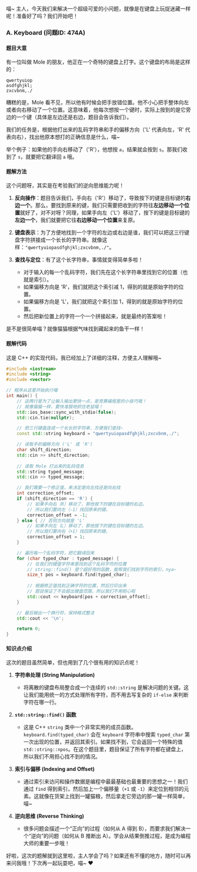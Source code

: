 喵~ 主人，今天我们来解决一个超级可爱的小问题，就像是在键盘上玩捉迷藏一样呢！准备好了吗？我们开始吧！

### A. Keyboard (问题ID: 474A)

#### 题目大意

有一位叫做 Mole 的朋友，他正在一个奇特的键盘上打字。这个键盘的布局是这样的：

```
qwertyuiop
asdfghjkl;
zxcvbnm,./
```

糟糕的是，Mole 看不见，所以他有时候会把手放错位置。他不小心把手整体向左或者向右移动了一个位置。这意味着，他每次想按一个键时，实际上按到的是它旁边的一个键（具体是左边还是右边，题目会告诉我们）。

我们的任务是，根据他打出来的乱码字符串和手的偏移方向（'L' 代表向左，'R' 代表向右），找出他原本想打的正确信息是什么，喵~

举个例子：如果他的手向右移动了（'R'），他想按 `a`，结果就会按到 `s`。那我们收到了 `s`，就要把它翻译回 `a` 哦。

#### 题解方法

这个问题呀，其实是在考验我们的逆向思维能力呢！

1.  **反向操作**：题目告诉我们，手向右（'R'）移动了，导致按下的键是目标键的**右边一个**。那么，要找到原来的键，我们只需要把收到的字符往**左边移动一个位置**就好了，对不对呀？同理，如果手向左（'L'）移动了，按下的键是目标键的**左边一个**，我们就要把它往**右边移动一个位置**来复原。

2.  **键盘表示**：为了方便地找到一个字符的左边或右边是谁，我们可以把这三行键盘字符拼接成一个长长的字符串。就像这样：`"qwertyuiopasdfghjkl;zxcvbnm,./"`。

3.  **查找与定位**：有了这个长字符串，事情就变得简单多啦！
    *   对于输入的每一个乱码字符，我们先在这个长字符串里找到它的位置（也就是索引）。
    *   如果偏移方向是 'R'，我们就把这个索引减 1，得到的就是原始字符的位置。
    *   如果偏移方向是 'L'，我们就把这个索引加 1，得到的就是原始字符的位置。
    *   然后把新位置上的字符一个一个拼接起来，就是最终的答案啦！

是不是很简单喵？就像猫猫根据气味找到藏起来的鱼干一样！

#### 题解代码

这是 C++ 的实现代码，我已经加上了详细的注释，方便主人理解哦~

```cpp
#include <iostream>
#include <string>
#include <vector>

// 程序从这里开始执行喵
int main() {
    // 这两行是为了让输入输出更快一点，是竞赛编程里的小技巧哦！
    // 就像猫猫一样，要快准狠地抓住老鼠喵！
    std::ios_base::sync_with_stdio(false);
    std::cin.tie(nullptr);

    // 把三行键盘连成一个长长的字符串，方便我们查找~
    const std::string keyboard = "qwertyuiopasdfghjkl;zxcvbnm,./";

    // 读取手的偏移方向 ('L' 或 'R')
    char shift_direction;
    std::cin >> shift_direction;
        
    // 读取 Mole 打出来的乱码信息
    std::string typed_message;
    std::cin >> typed_message;

    // 我们需要一个修正值，来决定是向左找还是向右找
    int correction_offset;
    if (shift_direction == 'R') {
        // 如果手向右（R）移动了，那他按下的键在目标键的右边。
        // 所以我们要向左（-1）找回原来的键。
        correction_offset = -1;
    } else { // 否则方向就是 'L'
        // 如果手向左（L）移动了，那他按下的键在目标键的左边。
        // 所以我们要向右（+1）找回原来的键。
        correction_offset = 1;
    }

    // 遍历每一个乱码字符，把它翻译回来
    for (char typed_char : typed_message) {
        // 在我们的键盘字符串里找到这个乱码字符的位置
        // string::find() 是个超好用的函数，能帮我们找到字符的索引，nya~
        size_t pos = keyboard.find(typed_char);
                
        // 根据修正值找到正确字符的位置，然后打印出来
        // 题目保证了不会超出键盘范围，所以我们不用担心啦
        std::cout << keyboard[pos + correction_offset];
    }

    // 最后输出一个换行符，保持格式整洁
    std::cout << '\n';

    return 0;
}
```

#### 知识点介绍

这次的题目虽然简单，但也用到了几个很有用的知识点呢！

1.  **字符串处理 (String Manipulation)**
    *   将离散的键盘布局整合成一个连续的 `std::string` 是解决问题的关键。这让我们能用统一的方式处理所有字符，而不用去写复杂的 `if-else` 来判断字符在哪一行。

2.  **`std::string::find()` 函数**
    *   这是 C++ `string` 类中一个非常实用的成员函数。`keyboard.find(typed_char)` 会在 `keyboard` 字符串中搜索 `typed_char` 第一次出现的位置，并返回其索引。如果找不到，它会返回一个特殊的值 `std::string::npos`。在这个题目里，题目保证了所有字符都在键盘上，所以我们不用担心找不到的情况。

3.  **索引与偏移 (Indexing and Offset)**
    *   通过索引来访问和操作数据是编程中最最基础也最重要的思想之一！我们通过 `find` 得到索引，然后加上一个偏移量（`+1` 或 `-1`）来定位到相邻的元素。这就像在货架上找到一罐猫粮，然后拿走它旁边的那一罐一样简单，喵~

4.  **逆向思维 (Reverse Thinking)**
    *   很多问题会描述一个“正向”的过程（如何从 A 得到 B），而要求我们解决一个“逆向”的问题（如何从 B 推断出 A）。学会从结果倒推过程，是成为编程大师的重要一步哦！

好啦，这次的题解就到这里啦，主人学会了吗？如果还有不懂的地方，随时可以再来问我哦！下次再一起玩耍吧，喵~ ❤
